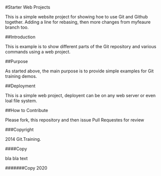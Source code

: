 #Starter Web Projects

This is a simple website project for showing hoe to use Git and Github together.
Adding a line for rebasing, then more changes from myfeaure branch too.

##Introduction

This is example is to show different parts of the Git repository and various commands using a web project.

##Purpose

As started above, the main purpose is to provide simple examples for Git training demos.

##Deployment

This is a simple web project, deployent can be on any web server or even loal file system.

##How to Contribute

Please fork, this repository and then issue Pull Requestes for review

###Copyright

2014 Git.Training.

####Copy

bla bla text

#######Copy 2020